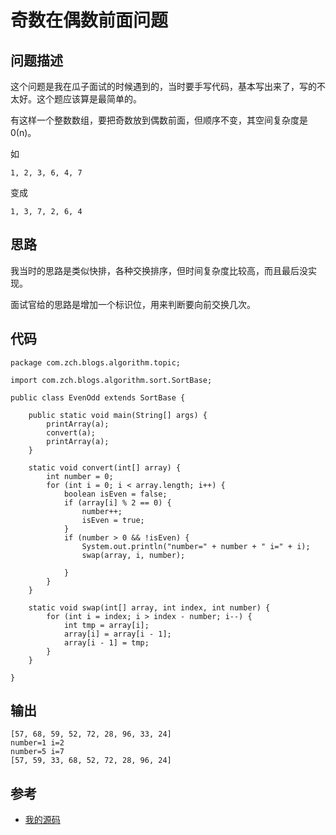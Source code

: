 # 奇数在偶数前面问题

## 问题描述

这个问题是我在瓜子面试的时候遇到的，当时要手写代码，基本写出来了，写的不太好。这个题应该算是最简单的。

有这样一个整数数组，要把奇数放到偶数前面，但顺序不变，其空间复杂度是0(n)。

如
```
1, 2, 3, 6, 4, 7
```

变成
```
1, 3, 7, 2, 6, 4
```

## 思路

我当时的思路是类似快排，各种交换排序，但时间复杂度比较高，而且最后没实现。

面试官给的思路是增加一个标识位，用来判断要向前交换几次。


## 代码
```
package com.zch.blogs.algorithm.topic;

import com.zch.blogs.algorithm.sort.SortBase;

public class EvenOdd extends SortBase {

	public static void main(String[] args) {
		printArray(a);
		convert(a);
		printArray(a);
	}

	static void convert(int[] array) {
		int number = 0;
		for (int i = 0; i < array.length; i++) {
			boolean isEven = false;
			if (array[i] % 2 == 0) {
				number++;
				isEven = true;
			}
			if (number > 0 && !isEven) {
				System.out.println("number=" + number + " i=" + i);
				swap(array, i, number);

			}
		}
	}

	static void swap(int[] array, int index, int number) {
		for (int i = index; i > index - number; i--) {
			int tmp = array[i];
			array[i] = array[i - 1];
			array[i - 1] = tmp;
		}
	}

}

```

## 输出

```
[57, 68, 59, 52, 72, 28, 96, 33, 24]
number=1 i=2
number=5 i=7
[57, 59, 33, 68, 52, 72, 28, 96, 24]
```
## 参考

- [我的源码](https://github.com/wardensky/blogs/blob/master/00.source-code/blogs/algorithm/src/main/java/com/zch/blogs/algorithm/topic/EvenOdd.java)
